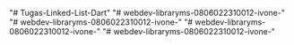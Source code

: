 "# Tugas-Linked-List-Dart" 
"# webdev-libraryms-0806022310012-ivone-" 
"# webdev-libraryms-0806022310012-ivone-" 
"# webdev-libraryms-0806022310012-ivone-" 
"# webdev-libraryms-0806022310012-ivone-" 
